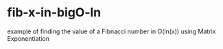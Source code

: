 # fib-x-in-bigO-ln
example of finding the value of a Fibnacci number in O(ln(x))
using Matrix Exponentiation
